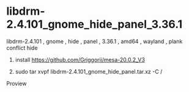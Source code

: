 # libdrm-2.4.101_gnome_hide_panel_3.36.1
libdrm-2.4.101 , gnome , hide , panel , 3.36.1 , amd64 , wayland , plank conflict hide


1) install https://github.com/Griggorii/mesa-20.0.2_V3

2) sudo tar xvpf libdrm-2.4.101_gnome_hide_panel.tar.xz  -C /

Proview
